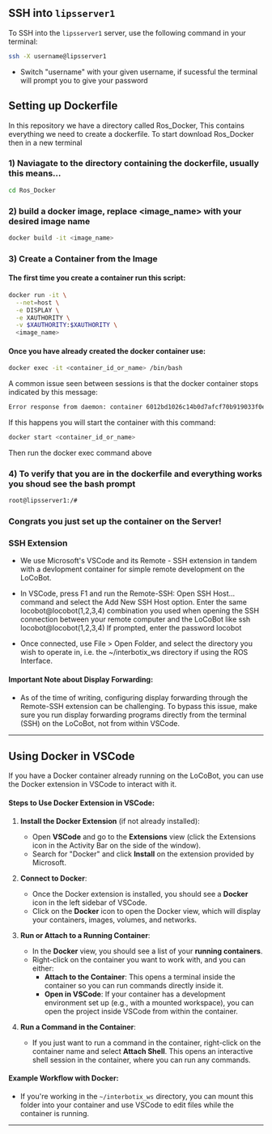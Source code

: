 ## SSH into `lipsserver1`

To SSH into the `lipsserver1` server, use the following command in your terminal:

```bash
ssh -X username@lipsserver1
```
- Switch "username" with your given username, if sucessful the terminal will prompt you to give your password

## Setting up Dockerfile

In this repository we have a directory called Ros_Docker, This contains everything we need to create a dockerfile. To start download Ros_Docker then in a new terminal

### 1) Naviagate to the directory containing the dockerfile, usually this means... 

```bash
cd Ros_Docker
```

### 2) build a docker image, replace <image_name> with your desired image name

```bash
docker build -it <image_name> 
```

### 3) Create a Container from the Image

#### The first time you create a container run this script:
```bash 
docker run -it \
  --net=host \
  -e DISPLAY \
  -e XAUTHORITY \
  -v $XAUTHORITY:$XAUTHORITY \
  <image_name>
```

#### Once you have already created the docker container use:

```bash
docker exec -it <container_id_or_name> /bin/bash
```

A common issue seen between sessions is that the docker container stops indicated by this message: 

```bash
Error response from daemon: container 6012bd1026c14b0d7afcf70b919033f0ec720e73a4bdf90509b68cb9f41e834a is not running
```

If this happens you will start the container with this command:

```bash
docker start <container_id_or_name>
```

Then run the docker exec command above

### 4) To verify that you are in the dockerfile and everything works you shoud see the bash prompt

```bash
root@lipsserver1:/# 
```

### Congrats you just set up the container on the Server! 



### SSH Extension
- We use Microsoft's VSCode and its Remote - SSH extension in tandem with a devlopment container for simple remote development on the LoCoBot.

- In VSCode, press F1 and run the Remote-SSH: Open SSH Host... command and select the Add New SSH Host option. Enter the same locobot@locobot(1,2,3,4) combination you used when opening the SSH connection between your remote computer and the LoCoBot like ssh locobot@locobot(1,2,3,4) If prompted, enter the password locobot

- Once connected, use File > Open Folder, and select the directory you wish to operate in, i.e. the ~/interbotix_ws directory if using the ROS Interface.

#### **Important Note about Display Forwarding**:
- As of the time of writing, configuring display forwarding through the Remote-SSH extension can be challenging. To bypass this issue, make sure you run display forwarding programs directly from the terminal (SSH) on the LoCoBot, not from within VSCode.
---

## **Using Docker in VSCode**

If you have a Docker container already running on the LoCoBot, you can use the Docker extension in VSCode to interact with it.

#### **Steps to Use Docker Extension in VSCode**:

1. **Install the Docker Extension** (if not already installed):
   - Open **VSCode** and go to the **Extensions** view (click the Extensions icon in the Activity Bar on the side of the window).
   - Search for "Docker" and click **Install** on the extension provided by Microsoft.

2. **Connect to Docker**:
   - Once the Docker extension is installed, you should see a **Docker** icon in the left sidebar of VSCode.
   - Click on the **Docker** icon to open the Docker view, which will display your containers, images, volumes, and networks.

3. **Run or Attach to a Running Container**:
   - In the **Docker** view, you should see a list of your **running containers**.
   - Right-click on the container you want to work with, and you can either:
     - **Attach to the Container**: This opens a terminal inside the container so you can run commands directly inside it.
     - **Open in VSCode**: If your container has a development environment set up (e.g., with a mounted workspace), you can open the project inside VSCode from within the container.

4. **Run a Command in the Container**:
   - If you just want to run a command in the container, right-click on the container name and select **Attach Shell**. This opens an interactive shell session in the container, where you can run any commands.

#### **Example Workflow with Docker**:
- If you're working in the `~/interbotix_ws` directory, you can mount this folder into your container and use VSCode to edit files while the container is running.

---